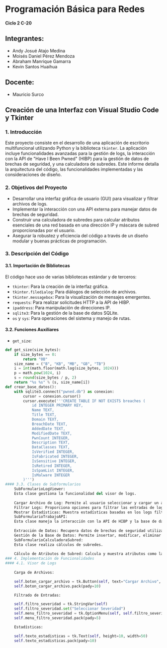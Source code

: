 # Programación Básica para Redes
**Ciclo 2 C-20**

## Integrantes:
- Andy Josué Atajo Medina
- Moisés Daniel Pérez Mendoza
- Abraham Manrique Gamarra
- Kevin Santos Huaihua

## Docente:
- Mauricio Surco

## Creación de una Interfaz con Visual Studio Code y Tkinter

### 1. Introducción
Este proyecto consiste en el desarrollo de una aplicación de escritorio multifuncional utilizando Python y la biblioteca `tkinter`. La aplicación incluye funcionalidades avanzadas para la gestión de logs, la interacción con la API de "Have I Been Pwned" (HIBP) para la gestión de datos de brechas de seguridad, y una calculadora de subredes. Este informe detalla la arquitectura del código, las funcionalidades implementadas y las consideraciones de diseño.

### 2. Objetivos del Proyecto
- Desarrollar una interfaz gráfica de usuario (GUI) para visualizar y filtrar archivos de logs.
- Implementar la interacción con una API externa para manejar datos de brechas de seguridad.
- Construir una calculadora de subredes para calcular atributos esenciales de una red basada en una dirección IP y máscara de subred proporcionadas por el usuario.
- Asegurar la robustez y eficiencia del código a través de un diseño modular y buenas prácticas de programación.

### 3. Descripción del Código

#### 3.1. Importación de Bibliotecas
El código hace uso de varias bibliotecas estándar y de terceros:
- `tkinter`: Para la creación de la interfaz gráfica.
- `tkinter.filedialog`: Para diálogos de selección de archivos.
- `tkinter.messagebox`: Para la visualización de mensajes emergentes.
- `requests`: Para realizar solicitudes HTTP a la API de HIBP.
- `ipaddress`: Para manipulación de direcciones IP.
- `sqlite3`: Para la gestión de la base de datos SQLite.
- `os` y `sys`: Para operaciones del sistema y manejo de rutas.

#### 3.2. Funciones Auxiliares

- `get_size`:

```python
def get_size(size_bytes):
    if size_bytes == 0:
        return "0B"
    size_name = ("B", "KB", "MB", "GB", "TB")
    i = int(math.floor(math.log(size_bytes, 1024)))
    p = math.pow(1024, i)
    s = round(size_bytes / p, 2)
    return "%s %s" % (s, size_name[i])
def crear_base_datos():
    with sqlite3.connect("pwned.db") as conexion:
        cursor = conexion.cursor()
        cursor.execute('''CREATE TABLE IF NOT EXISTS breaches (
            id INTEGER PRIMARY KEY,
            Name TEXT,
            Title TEXT,
            Domain TEXT,
            BreachDate TEXT,
            AddedDate TEXT,
            ModifiedDate TEXT,
            PwnCount INTEGER,
            Description TEXT,
            DataClasses TEXT,
            IsVerified INTEGER,
            IsFabricated INTEGER,
            IsSensitive INTEGER,
            IsRetired INTEGER,
            IsSpamList INTEGER,
            IsMalware INTEGER
        )''')
#### 3.3. Clases de Subformularios
    SubFormularioLogViewer:
    Esta clase gestiona la funcionalidad del visor de logs.
    
    Cargar Archivo de Log: Permite al usuario seleccionar y cargar un archivo de log.
    Filtrar Logs: Proporciona opciones para filtrar las entradas de log por fecha, nivel de severidad y origen.
    Mostrar Estadísticas: Muestra estadísticas basadas en los logs filtrados.
    SubFormularioTrabajoAPI:
    Esta clase maneja la interacción con la API de HIBP y la base de datos SQLite.
    
    Extracción de Datos: Recupera datos de brechas de seguridad utilizando la API de HIBP.
    Gestión de la Base de Datos: Permite insertar, modificar, eliminar y mostrar datos de brechas en la base de datos.
    SubFormularioCalculadoraSubred:
    Esta clase realiza cálculos de subredes.
    
    Cálculo de Atributos de Subred: Calcula y muestra atributos como la dirección de red, máscara de subred, dirección de broadcast, primera y última dirección utilizable, máscara de comodín y número     de hosts.
### 4. Implementación de Funcionalidades
#### 4.1. Visor de Logs
 
    Carga de Archivos:

    self.boton_cargar_archivo = tk.Button(self, text="Cargar Archivo", command=self.cargar_archivo)
    self.boton_cargar_archivo.pack(pady=10)

    Filtrado de Entradas:

    self.filtro_severidad = tk.StringVar(self)
    self.filtro_severidad.set("Seleccionar Severidad")
    self.menu_filtro_severidad = tk.OptionMenu(self, self.filtro_severidad, "INFO", "WARNING", "ERROR")
    self.menu_filtro_severidad.pack(pady=5)

    Estadísticas:

    self.texto_estadisticas = tk.Text(self, height=10, width=50)
    self.texto_estadisticas.pack(pady=10)


